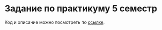 # Задание по практикуму 5 семестр
Код и описание можно посмотреть по [ссылке](https://htmlpreview.github.io/?https://github.com/kurinovyuriy/practicum_5_semester/blob/main/pr.nb.html).
